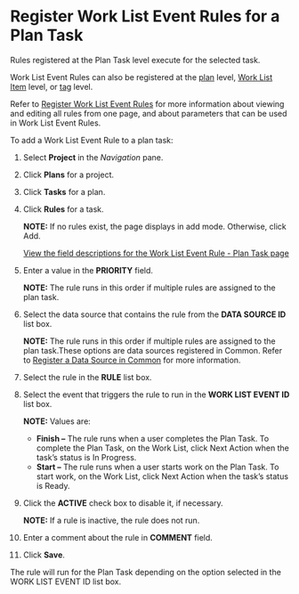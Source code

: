 # Register Work List Event Rules for a Plan Task

Rules registered at the Plan Task level execute for the selected task.

Work List Event Rules can also be registered at the
[plan](Register_Work_List_Event_Rules_for_a_Plan.htm) level, [Work List
Item](Register_WorkList_Event_Rules_WorkList_Item.htm) level, or
[tag](Configure_Logic_Tags.htm) level.

Refer to [Register Work List Event
Rules](Register_Work_List_Event_Rules.htm) for more information about
viewing and editing all rules from one page, and about parameters that
can be used in Work List Event Rules.

To add a Work List Event Rule to a plan task:

1.  Select **Project** in the *Navigation* pane.

2.  Click **Plans** for a project.

3.  Click **Tasks** for a plan.

4.  Click **Rules** for a task.
    
    **NOTE:** If no rules exist, the page displays in add mode.
    Otherwise, click Add.
    
    [View the field descriptions for the Work List Event Rule - Plan
    Task page](../Page_Desc/Work_List_Event_Rule%20Plan_Task.htm)

5.  Enter a value in the **PRIORITY** field.
    
    **NOTE:** The rule runs in this order if multiple rules are assigned
    to the plan task.

6.  Select the data source that contains the rule from the **DATA SOURCE
    ID** list box.
    
    **NOTE:** The rule runs in this order if multiple rules are assigned
    to the plan task.These options are data sources registered in
    Common. Refer to [Register a Data Source in
    Common](../../Common/Use_Cases/Register_a_Data_Source_in_Common.htm)
    for more information.

7.  Select the rule in the **RULE** list box.

8.  Select the event that triggers the rule to run in the **WORK LIST
    EVENT ID** list box.
    
    **NOTE:** Values are:
    
      - **Finish –** The rule runs when a user completes the Plan Task.
        To complete the Plan Task, on the Work List, click Next Action
        when the task’s status is In Progress.
      - **Start –** The rule runs when a user starts work on the Plan
        Task. To start work, on the Work List, click Next Action when
        the task’s status is Ready.

9.  Click the <span style="font-weight: bold;">ACTIVE</span><span> check
    box to disable it, if necessary.</span>
    
    **NOTE:** If a rule is inactive, the rule does not run.

10. Enter a comment about the rule in **COMMENT** field.

11. Click **Save**.

The rule will run for the Plan Task depending on the option selected in
the WORK LIST EVENT ID list box.
